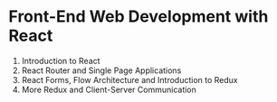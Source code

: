 # Front-End Web Development with React

1. Introduction to React
2. React Router and Single Page Applications
3. React Forms, Flow Architecture and Introduction to Redux
4. More Redux and Client-Server Communication
